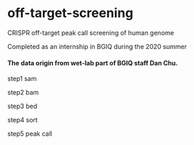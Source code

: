 # off-target-screening
CRISPR off-target peak call screening of human genome 

Completed as an internship in BGIQ during the 2020 summer
#### The data origin from wet-lab part of BGIQ staff Dan Chu.

step1 sam

step2 bam

step3 bed

step4 sort

step5 peak call

